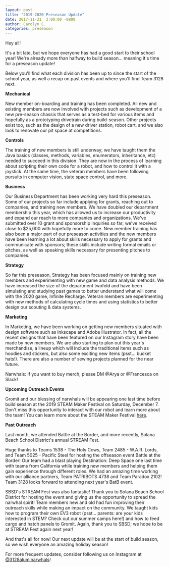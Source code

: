 ```yaml
---
layout: post
title: "2019-2020 Preseason Update"
date: 2017-11-21  3:00:00 -0800
author: Carolyn C.
categories: preseason
---
```


Hey all!

It's a bit late, but we hope everyone has had a good start to their school year! We're already more than halfway to build season... meaning it's time for a preseason update! 

Below you'll find what each division has been up to since the start of the school year, as well a recap on past events and where you'll find Team 3128 next.


  **Mechanical**

  New member on-boarding and training has been completed. All new and existing members are now involved with projects such as development of a new pre-season chassis that serves as a test-bed for various items and hopefully as a prototyping drivetrain during build-season. Other projects exist too, such as the design of a new driver station, robot cart, and we also look to renovate our pit space at competitions.


  **Controls**

  The training of new members is still underway; we have taught them the Java basics (classes, methods, variables, enumerators, inheritance, etc) needed to succeed in this division. They are now in the process of learning about scripting their own code for a robot, and how to control it with a joystick. At the same time, the veteran members have been following pursuits in computer vision, state space control, and more.


  **Business**

  Our Business Department has been working very hard this preseason. Some of our projects so far include applying for grants, reaching out to companies, and training new members. We have doubled our department membership this year, which has allowed us to increase our productivity and expand our reach to more companies and organizations. We've submitted over 10 grant and sponsorship inquiries so far; we've received close to $25,000 with hopefully more to come. New member training has also been a major part of our preseason activities and the new members have been learning a lot about skills necessary to apply for grants and communicate with sponsors; these skills include writing formal emails or pitches, as well as speaking skills necessary for presenting pitches to companies.


  **Strategy**

  So far this preseason, Strategy has been focused mainly on training new members and experimenting with new game and data analysis methods. We have increased the size of the department twofold and have been simulating and studying past games to better understand what will come with the 2020 game, Infinite Recharge. Veteran members are experimenting with new methods of calculating cycle times and using statistics to better design our scouting & data systems.


  **Marketing**

  In Marketing, we have been working on getting new members situated with design software such as Inkscape and Adobe Illustrator. In fact, all the recent designs that have been featured on our Instagram story have been made by new members. We are also starting to plan out this year's merchandise, a lineup which will include the traditional items such as hoodies and stickers, but also some exciting new items (psst... bucket hats!). There are also a number of sewing projects planned for the near future.

Narwhals: If you want to buy merch, please DM @Arya or @Francesca on Slack!


**Upcoming Outreach Events**

Gromit and our blessing of narwhals will be appearing one last time before build season at the 2019 STEAM Maker Festival on Saturday, December 7. Don't miss this opportunity to interact with our robot and learn more about the team! You can learn more about the STEAM Maker Festival [here](https://sansmf.org/).

**Past Outreach**

Last month, we attended Battle at the Border, and more recently, Solana Beach School District's annual STREAM Fest.

Huge thanks to Teams 1538 - The Holy Cows, Team 2485 - W.A.R. Lords, and Team 5025 - Pacific Steel for hosting the offseason event Battle at the Border! Our team had a blast playing Destination: Deep Space one last time with teams from California while training new members and helping them gain experience through different roles. We had an amazing time working with our alliance partners, Team PATRIBOTS 4738 and Team Paradox 2102! Team 3128 looks forward to attending next year's BatB event.

SBSD's STREAM Fest was also fantastic! Thank you to Solana Beach School District for hosting the event and giving us the opportunity to spread the narwhal spirit! Team members new and old had fun improving their outreach skills while making an impact on the community. We taught kids how to program their own EV3 robot (psst... parents: are your kids interested in STEM? Check out our summer camps here!) and how to feed cargo and hatch panels to Gromit. Again, thank you to SBSD; we hope to be at STREAM Fest again next year!

And that's all for now! Our next update will be at the start of build season, so we wish everyone an amazing holiday season! 

For  more frequent updates, consider following us on Instagram at [@3128aluminarwhals](https://www.instagram.com/3128aluminarwhals/)!
